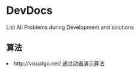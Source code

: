 # DevDocs
List All Problems during Development and solutions




<h2>算法</h2>
<li>http://visualgo.net/ 通过动画演示算法</li>
